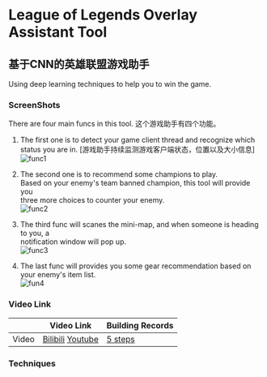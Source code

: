 # League of Legends Overlay Assistant Tool
## 基于CNN的英雄联盟游戏助手

Using deep learning techniques to help you to win the game.

### ScreenShots
There are four main funcs in this tool.
这个游戏助手有四个功能。

1. The first one is to detect your game client thread and recognize which <br> 
 status you are in. [游戏助手持续监测游戏客户端状态，位置以及大小信息] <br>
![func1](https://user-images.githubusercontent.com/24391143/80825500-60e17e00-8b95-11ea-8ae3-32899cc5721b.gif)

2. The second one is to recommend some champions to play.<br>
 Based on your enemy's team banned champion, this tool will provide you <br> 
 three more choices  to counter your enemy.<br>
![func2](https://user-images.githubusercontent.com/24391143/80828012-7658a700-8b99-11ea-8737-b355d4a17ab1.gif)

3. The third func will scanes the mini-map, and when someone is heading to you, a <br> notification window will pop up.<br>
![func3](https://user-images.githubusercontent.com/24391143/80831564-ec600c80-8b9f-11ea-97e1-16afa76fe2f8.gif)

4. The last func will provides you some gear recommendation based on your enemy's item list.<br>
![fun4](https://user-images.githubusercontent.com/24391143/81096936-fa719e00-8ebb-11ea-8cbb-6a1a736b78e5.gif)


### Video Link

|     |           Video Link         | Building Records |
|-----|------------------------------|------------------|
|Video|[Bilibili](https://www.bilibili.com/video/BV1fK4y1r769) [Youtube](https://www.youtube.com/watch?v=d0Ds144wQmI&t=6s)| [5 steps](https://github.com/AaronYang2333/LOL_Overlay_Assistant_Tool/wiki)

### Techniques


